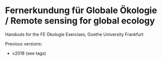 # Fernerkundung für Globale Ökologie / Remote sensing for global ecology
Handouts for the FE Ökologie Exercises, Goethe University Frankfurt

Previous versions: 
- v2018 (see tags)
